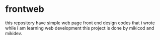 # frontweb
this repository have simple web page front end design codes that i wrote while i am learning web development
this project is done by 
mikicod and mikidev.
